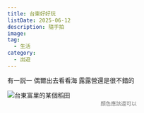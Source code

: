 ```yaml
---
title: 台東好好玩
listDate: 2025-06-12
description: 隨手拍
image: 
tag:
  - 生活
category:
  - 出遊
---
```


有一説一 偶爾出去看看海 露露營還是很不錯的

![台東富里的某個稻田](image/2025-06-12/IMG_20250531_144707306.N12T%E7%89%B9%E8%AA%BF_LeoHsiehTW_%2B%2B%E8%BB%8D%E5%88%80%E9%80%9A%E7%94%A8.jpg)
<small style="display: block; text-align: center; color: #777;">顏色應該還可以</small>
